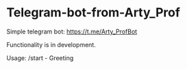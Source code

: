 # Telegram-bot-from-Arty_Prof

Simple telegram bot: https://t.me/Arty_ProfBot

Functionality is in development.

Usage:
/start - Greeting
